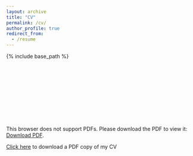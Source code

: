 ```yaml
---
layout: archive
title: "CV"
permalink: /cv/
author_profile: true
redirect_from:
  - /resume
---
```


{% include base_path %}

<object data="https://ductran-data.github.io/files/CV_DucTran.pdf" type="application/pdf" width="700px" height="700px">
    <embed src="https://ductran-data.github.io/files/CV_DucTran.pdf">
        <p>This browser does not support PDFs. Please download the PDF to view it: <a href="https://ductran-data.github.io/files/CV_DucTran.pdf">Download PDF</a>.</p>
    </embed>
</object>

[Click here](https://ductran-data.github.io/files/CV_DucTran.pdf) to download a PDF copy of my CV